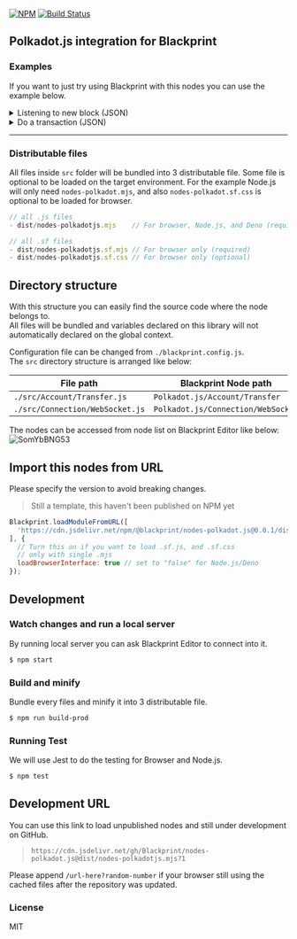 [![NPM](https://img.shields.io/npm/v/@blackprint/nodes-polkadot.js.svg)](https://www.npmjs.com/package/@blackprint/nodes-polkadot.js)
[![Build Status](https://github.com/Blackprint/nodes-polkadot.js/actions/workflows/build.yml/badge.svg?branch=main)](https://github.com/Blackprint/nodes-polkadot.js/actions/workflows/build.yml)

## Polkadot.js integration for Blackprint

### Examples
If you want to just try using Blackprint with this nodes you can use the example below.

<details>
	<summary>Listening to new block (JSON)</summary>

Open this example on [Blackprint Editor](https://blackprint.github.io/dev.html#page/sketch/1#;importSketch:nZJRb5swFIX_iuXXMZukwDKesmV72BRVVdppmqpocmyLOIAvwpekWcR_ryGhRa3ysifE9b3fOffYJ_qXpidagmoK_fOepo90i1i5lHOpLNs5pQuzr5nVyLMt_1oImVe1scgtKO0-VlDkQgH6zrky7m1551i5czS4DrVVyeebN9h5yCYs5COgBOug0P9LC9mnMU1pCbVAA5aVxvbQdRvQu9dl-AKs1bJr4b_15h5krtGnc6KGpmFAn2gaTwN69J9JQJVA0cVYV_LXaklTenCdPf_L3NZsmqNgwqHoPR6gzqkXgwarBrupL3c_BnIUUCtK7QldsV23bdDXJ2PFaRRdlTw4htohE_90DUzp_VWp-J3UOqCLc8x8CdnQN-2lkzjptSfx7GLp5lKPzp6SaTc_TvD7Xlt0_sn47NxoQT8VhWda8nls7rYpN7oe6Q7-7HEURXwhzAbd64ibdwhv8dvL3fMH_YT8Fnxgw0RyWWr2Ym_IeS-KpiP9gYZIYYkoHJDFw2pJPpCVybZIZGFkTsAfkQpqJAgk00hck2X-RrQi3duj3kP7DA).

```json
{"_":{"moduleJS":["https://cdn.jsdelivr.net/gh/Blackprint/nodes-polkadot.js@dist/nodes-polkadotjs.mjs?1","https://cdn.jsdelivr.net/npm/@blackprint/nodes@0.1.0/dist/nodes-console.mjs","https://cdn.jsdelivr.net/npm/@blackprint/nodes@0.1.0/dist/nodes-decoration.mjs"]},"Polkadot.js/Connection/WebSocket":[{"i":0,"x":52,"y":51,"data":{"rpcURL":"wss://rpc.shibuya.astar.network"},"output":{"API":[{"i":2,"name":"API"}]}},{"i":4,"x":52,"y":244,"data":{"rpcURL":"wss://ws.test.azero.dev"},"output":{"API":[{"i":5,"name":"API"}]}}],"Console/Log":[{"i":1,"x":656,"y":158},{"i":6,"x":654,"y":262}],"Polkadot.js/Events/Blocks":[{"i":2,"x":406,"y":69,"output":{"Number":[{"i":1,"name":"Any"}]}},{"i":5,"x":408,"y":262,"output":{"Number":[{"i":6,"name":"Any"}]}}],"Decoration/Text/Notes":[{"i":3,"x":658,"y":69,"data":{"value":"You can also CTRL + Right click on a port to get suggested node"}}]}
```
</details>

<details>
	<summary>Do a transaction (JSON)</summary>

> Currently this may have bugs

Open this example on [Blackprint Editor](https://blackprint.github.io/dev.html#page/sketch/1#;importSketch:rVRbc6IwFP4veWaBcFN5qq2drq7TYatLb9PZiZAqiglDAko7_vcNBAWt3e7Dvukh57ucLznv4Ddw38GahlmMRxPgPoMF5wlzNS0IibpkIY6jPFUJ5tp8oV3GKFglaUS4RmiI2beExisUUi5OXoQROy0vmbpeMqB8DkqStXYxO4G90FWo6loLMCJJxv8TVkAJozGu0F52CvAaD9oVJQQHPKJEu8ezCQ1WmIuhvIMIuLoCtsDtOAoogNuFCggRR-X00iT4dTcGLtiwUpf4q7JFNMsKpCLGUSVuQ9MVEGQ048JJ2eWlNI9CnO7hBS5BayxgDl92Lwroe8P9CXg4URZ3SlU0josvu7Kpbek6x4QzEZ0ww1pQwotlw8qMYZ829YOAZmKE0xQR9tqINGSf1an6YM9uO5puyUczZbGW2jkuSqnDMlltirf8km737WZFA3VDyjO6zbBzFGclxBNbTB37LQxzazx-6nd71IejB4_kfvQ2HdDCKfB01LNnOX-45b5zPHtfgjyfTjAMU8xYJU1KtqQQS87JNJyPQiCGxj-hy3KDbdcm9Qrb0s9go3z1WIwGNLvzFx4N5klw4_lm_7s_QHi0NBnzncHy8eHWu3_b_nwa_EUGhGddnsRexY3k_fdQsRY3Z0heaStVobhr2TJ92GnTtQ92GzJSfEU0wSTcN3YqBqdbB-_ANsOEI541V9g8R3IlH7c2pvOWmGrOdk_K1q06gF71oafLy2yZ-qnK1ja43nJMmPh1oNdrqXW3Lmgi4QPMUrphOL1HcSx2R5Np2E-SW6n30vvWojlObcj6cUw3-DCS3lezPEjTJtGcNG8V1o-8jss0u0fDPDrbPM26fobnBy7EWp1rg2y9Lg4kciM49UYwrM85nE849pHdYH6Hxa7BJMDtkMuMoFVfCEM0_QE).

```json
{"_":{"moduleJS":["https://cdn.jsdelivr.net/gh/Blackprint/nodes-polkadot.js@dist/nodes-polkadotjs.mjs?1","https://cdn.jsdelivr.net/npm/@blackprint/nodes@0.1.0/dist/nodes-input.mjs","https://cdn.jsdelivr.net/npm/@blackprint/nodes@0.1.0/dist/nodes-console.mjs"]},"Polkadot.js/Connection/WebSocket":[{"i":0,"x":76,"y":81,"data":{"rpcURL":"wss://rpc.shibuya.astar.network"},"output":{"Provider":[{"i":6,"name":"Provider"}],"API":[{"i":1,"name":"API"},{"i":2,"name":"API"}]}}],"Polkadot.js/Events/Blocks":[{"i":1,"x":451,"y":25}],"Polkadot.js/Account/Transfer":[{"i":2,"x":447,"y":195,"output":{"Txn":[{"i":6,"name":"Txn"},{"i":7,"name":"Txn"}]}}],"Input/TextBox":[{"i":3,"x":102,"y":228,"data":{"value":"ZshT65zddv4LLZA89oV1JXPnvVizTDoy6yeTJ95bvtXNtV6"},"output":{"Value":[{"i":2,"name":"Address"}]}},{"i":4,"x":141,"y":326,"data":{"value":"1e12"},"output":{"Value":[{"i":2,"name":"Value"}]}},{"i":5,"x":100,"y":406,"data":{"value":"avkYyJDouRVhPocgpcGPV3AHVDaeJj3ssV6DjYXNPWzxQZD"},"output":{"Value":[{"i":11,"name":"Address"}]}}],"Polkadot.js/Transaction/PaymentInfo":[{"i":6,"x":845,"y":117,"output":{"Info":[{"i":8,"name":"Any"}]}}],"Polkadot.js/Transaction/Send":[{"i":7,"x":682,"y":261,"output":{"Status":[{"i":13,"name":"Any"}]}}],"Console/Log":[{"i":8,"x":1059,"y":104},{"i":9,"x":907,"y":430}],"Polkadot.js/Connection/Extension":[{"i":10,"x":687,"y":408,"id":"browserWallet","data":{"dAppName":"BP-Polkadot.js"},"output":{"IsAllowed":[{"i":9,"name":"Any"}]}}],"Polkadot.js/Extension/Signer":[{"i":11,"x":445,"y":338,"output":{"Signer":[{"i":7,"name":"Signer"}]}}],"Polkadot.js/Keyring/Dummy":[{"i":12,"x":647,"y":24,"output":{"Signer":[{"i":6,"name":"Signer"}]}}],"Console/GetReference":[{"i":13,"x":914,"y":262}]}
```
</details>

---

### Distributable files

All files inside `src` folder will be bundled into 3 distributable file. Some file is optional to be loaded on the target environment. For the example Node.js will only need `nodes-polkadot.mjs`, and also `nodes-polkadot.sf.css` is optional to be loaded for browser.

```js
// all .js files
- dist/nodes-polkadotjs.mjs    // For browser, Node.js, and Deno (required)

// all .sf files
- dist/nodes-polkadotjs.sf.mjs // For browser only (required)
- dist/nodes-polkadotjs.sf.css // For browser only (optional)
```

## Directory structure
With this structure you can easily find the source code where the node belongs to.<br>
All files will be bundled and variables declared on this library will not automatically declared on the global context.

Configuration file can be changed from `./blackprint.config.js`.<br>
The `src` directory structure is arranged like below:

| File path | Blackprint Node path |
|---|---|
| `./src/Account/Transfer.js`| `Polkadot.js/Account/Transfer` |
| `./src/Connection/WebSocket.js`| `Polkadot.js/Connection/WebSocket` |

The nodes can be accessed from node list on Blackprint Editor like below:
![SomYbBNG53](https://user-images.githubusercontent.com/11073373/148333916-e1ed64ef-9a4a-483b-8077-ff9600fd2d03.png)

## Import this nodes from URL
Please specify the version to avoid breaking changes.

> Still a template, this haven't been published on NPM yet

```js
Blackprint.loadModuleFromURL([
  'https://cdn.jsdelivr.net/npm/@blackprint/nodes-polkadot.js@0.0.1/dist/nodes-polkadotjs.mjs'
], {
  // Turn this on if you want to load .sf.js, and .sf.css
  // only with single .mjs
  loadBrowserInterface: true // set to "false" for Node.js/Deno
});
```

## Development

### Watch changes and run a local server
By running local server you can ask Blackprint Editor to connect into it.
```sh
$ npm start
```

### Build and minify
Bundle every files and minify it into 3 distributable file.
```sh
$ npm run build-prod
```

### Running Test
We will use Jest to do the testing for Browser and Node.js.
```sh
$ npm test
```

## Development URL
You can use this link to load unpublished nodes and still under development on GitHub.
> `https://cdn.jsdelivr.net/gh/Blackprint/nodes-polkadot.js@dist/nodes-polkadotjs.mjs?1`

Please append `/url-here?random-number` if your browser still using the cached files after the repository was updated.

### License
MIT